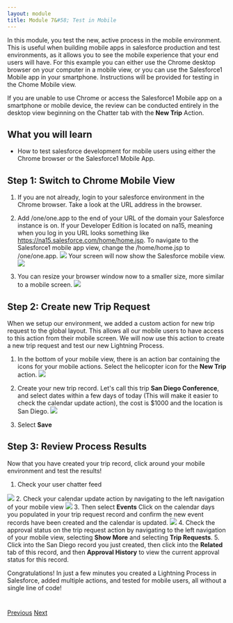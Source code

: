 ```yaml
---
layout: module
title: Module 7&#58; Test in Mobile 
---
```


In this module, you test the new, active process in the mobile environment. This is useful when building mobile apps in salesforce production and test environments, as it allows you to see the mobile experience that your end users will have. For this example you can either use the Chrome desktop browser on your computer in a mobile view, or you can use the Salesforce1 Mobile app in your smartphone. Instructions will be provided for testing in the Chome Mobile view. 

If you are unable to use Chrome or access the Salesforce1 Mobile app on a smartphone or mobile device, the review can be conducted entirely in the desktop view beginning on the Chatter tab with the **New Trip** Action. 



## What you will learn

- How to test salesforce development for mobile users using either the Chrome browser or the Salesforce1 Mobile App. 



## Step 1: Switch to Chrome Mobile View

1. If you are not already, login to your salesforce environment in the Chrome browser. Take a look at the URL address in the browser. 
2. Add /one/one.app to the end of your URL of the domain your Salesforce instance is on. If your Developer Edition is located on na15, meaning when you log in you URL looks something like https://na15.salesforce.com/home/home.jsp. To navigate to the Salesforce1 mobile app view, change the /home/home.jsp to /one/one.app. 
![](images/url.jpg)
Your screen will now show the Salesforce mobile view. 
![](images/mobile1.jpg)


3. You can resize your browser window now to a smaller size, more similar to a mobile screen. 
![](images/screen1.jpg)

## Step 2: Create new Trip Request
When we setup our environment, we added a custom action for new trip request to the global layout. This allows all our mobile users to have access to this action from their mobile screen. We will now use this action to create a new trip request and test our new Lightning Process. 

1. In the bottom of your mobile view, there is an action bar containing the icons for your mobile actions. Select the helicopter icon for the **New Trip** action. 
![](images/mobile3.jpg)

2. Create your new trip record. Let's call this trip **San Diego Conference**, and select dates within a few days of today (This will make it easier to check the calendar update action), the cost is $1000 and the location is San Diego. 
![](images/mobile4.jpg)
3. Select **Save**



## Step 3: Review Process Results 
Now that you have created your trip record, click around your mobile environment and test the results! 


1. Check your user chatter feed

![](images/chatter1.jpg)
2. Check your calendar update action by navigating to the left navigation of your mobile view
![](images/chatter2.jpg)
3. Then select **Events** Click on the calendar days you populated in your trip request record and confirm the new event records have been created and the calendar is updated. 
![](images/mobile5.jpg)
4. Check the approval status on the trip request action by navigating to the left navigation of your mobile view, selecting **Show More** and selecting **Trip Requests**. 
5. Click into the San Diego record you just created, then click into the **Related** tab of this record, and then  **Approval History** to view the current approval status for this record. 



Congratulations! In just a few minutes you created a Lightning Process in Salesforce, added multiple actions, and tested for mobile users, all without a single line of code!






<div class="row" style="margin-top:40px;">
<div class="col-sm-12">
<a href="create-searchbar-component.html" class="btn btn-default"><i class="glyphicon glyphicon-chevron-left"></i> Previous</a>
<a href="next.html" class="btn btn-default pull-right">Next <i class="glyphicon glyphicon-chevron-right"></i></a>
</div>
</div>
